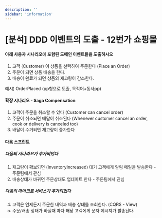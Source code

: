 ```yaml
---
description: ''
sidebar: 'information'
---
```

# [분석] DDD 이벤트의 도출 - 12번가 쇼핑몰

#### 아래 사용자 시나리오에 포함된 도메인 이벤트들을 도출하시오

1. 고객 (Customer) 이 상품을 선택하여 주문한다 (Place an Order)
1. 주문이 되면 상품 배송을 한다.
1. 배송이 완료가 되면 상품의 재고량이 감소한다.

예시) OrderPlaced (pp형으로 도출, 목적어+동사pp)

#### 확장 시나리오 - Saga Compensation
1. 고객이 주문을 취소할 수 있다 (Customer can cancel order)
1. 주문이 취소되면 배달이 취소된다 (Whenever customer cancel an order, cook or delivery is canceled too)
2. 배달이 수거되면 재고량이 증가한다

#### 다음 스프린트
##### 다음의 시나리오가 추가되었다
1. 재고량이 확보되면 (InventoryIncreased) 대기 고객에게 알림 메일을 발송한다 - 주문팀에서 관심
2. 배송상태가 바뀌면 주문상태도 업데이트 한다 - 주문팀에서 관심

##### 다음의 마이크로 서비스가 추가되었다
4. 고객은 언제든지 주문한 내역과 배송 상태를 조회한다. (CQRS - View)
5. 주문/배송 상태가 바뀔때 마다 해당 고객에게 문자 메시지가 발송된다.
